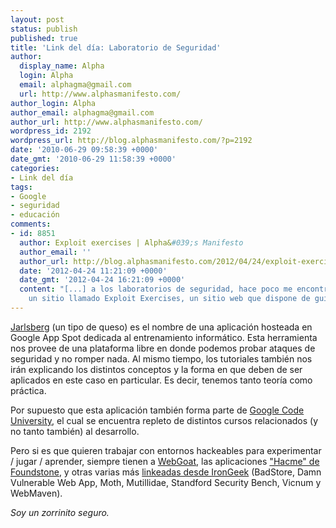 ```yaml
---
layout: post
status: publish
published: true
title: 'Link del día: Laboratorio de Seguridad'
author:
  display_name: Alpha
  login: Alpha
  email: alphagma@gmail.com
  url: http://www.alphasmanifesto.com/
author_login: Alpha
author_email: alphagma@gmail.com
author_url: http://www.alphasmanifesto.com/
wordpress_id: 2192
wordpress_url: http://blog.alphasmanifesto.com/?p=2192
date: '2010-06-29 09:58:39 +0000'
date_gmt: '2010-06-29 11:58:39 +0000'
categories:
- Link del día
tags:
- Google
- seguridad
- educación
comments:
- id: 8851
  author: Exploit exercises | Alpha&#039;s Manifesto
  author_email: ''
  author_url: http://blog.alphasmanifesto.com/2012/04/24/exploit-exercises/
  date: '2012-04-24 11:21:09 +0000'
  date_gmt: '2012-04-24 16:21:09 +0000'
  content: "[...] a los laboratorios de seguridad, hace poco me encontré con
    un sitio llamado Exploit Exercises, un sitio web que dispone de guías [...]"
---
```


<a href="http://jarlsberg.appspot.com/">Jarlsberg</a> (un tipo de queso) es el nombre de una aplicación hosteada en Google App Spot dedicada al entrenamiento informático. Esta herramienta nos provee de una plataforma libre en donde podemos probar ataques de seguridad y no romper nada. Al mismo tiempo, los tutoriales también nos irán explicando los distintos conceptos y la forma en que deben de ser aplicados en este caso en particular. Es decir, tenemos tanto teoría como práctica.

Por supuesto que esta aplicación también forma parte de <a href="http://code.google.com/edu/">Google Code University</a>, el cual se encuentra repleto de distintos cursos relacionados (y no tanto también) al desarrollo.

Pero si es que quieren trabajar con entornos hackeables para experimentar / jugar / aprender, siempre tienen a <a href="http://www.owasp.org/index.php/Category:OWASP_WebGoat_Project">WebGoat</a>, las aplicaciones <a href="http://www.foundstone.com/us/resources-free-tools.asp">"Hacme" de Foundstone</a>, y otras varias más <a href="http://www.irongeek.com/i.php?page=security/deliberately-insecure-web-applications-for-learning-web-app-security">linkeadas desde IronGeek</a> (BadStore, Damn Vulnerable Web App, Moth, Mutillidae, Standford Security Bench, Vicnum y WebMaven).

_Soy un zorrinito seguro._
